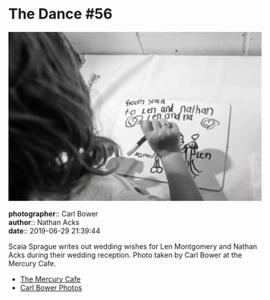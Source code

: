 # The Dance #56

![Scaia Sprague writes out wedding wishes for Len Montgomery and Nathan Acks](assets/2019-06-29-set-4-the-dance-56.webp)

**photographer**:: Carl Bower  
**author**:: Nathan Acks  
**date**:: 2019-06-29 21:39:44

Scaia Sprague writes out wedding wishes for Len Montgomery and Nathan Acks during their wedding reception. Photo taken by Carl Bower at the Mercury Cafe.

* [The Mercury Cafe](http://mercurycafe.com)
* [Carl Bower Photos](https://carlbowerphotos.com)
